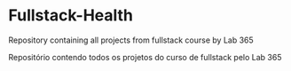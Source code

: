 # Fullstack-Health
Repository containing all projects from fullstack course by Lab 365

Repositório contendo todos os projetos do curso de fullstack pelo Lab 365
